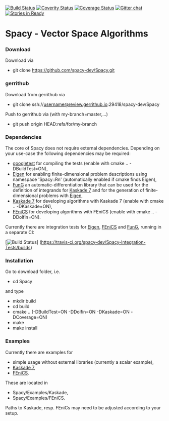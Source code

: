 [![Build Status](https://travis-ci.org/spacy-dev/Spacy.svg?branch=master)](https://travis-ci.org/spacy-dev/Spacy/builds)
[![Coverity Status](https://scan.coverity.com/projects/10277/badge.svg)](https://scan.coverity.com/projects/spacy)
[![Coverage Status](https://coveralls.io/repos/github/spacy-dev/Spacy/badge.svg?branch=master)](https://coveralls.io/github/spacy-dev/Spacy?branch=master)
[![Gitter chat](https://badges.gitter.im/spacy-dev/spacy.png)](https://gitter.im/spacy-dev/Spacy)
[![Stories in Ready](https://badge.waffle.io/spacy-dev/Spacy.svg?label=ready&title=Ready)](http://waffle.io/spacy-dev/Spacy)

# Spacy - Vector Space Algorithms

### Download
Download via
  - git clone https://github.com/spacy-dev/Spacy.git

### gerrithub
Download from gerrithub via
  - git clone ssh://username@review.gerrithub.io:29418/spacy-dev/Spacy

Push to gerrithub via (with my-branch=master,...)
  - git push origin HEAD:refs/for/my-branch

### Dependencies
The core of Spacy does not require external dependencies.
Depending on your use-case the following dependencies may be required:
  - [googletest](https://github.com/google/googletest) for compiling the tests (enable with cmake .. -DBuildTest=ON),
  - [Eigen](http://eigen.tuxfamily.org/) for enabling finite-dimensional problem descriptions using namespace 'Spacy::Rn' (automatically enabled if cmake finds Eigen),
  - [FunG](https://lubkoll.github.io/FunG) an automatic-differentiation library that can be used for the definition of integrands for [Kaskade 7](https://www.zib.de/projects/kaskade-7-finite-element-toolbox) and for the generation of finite-dimensional problems with [Eigen](http://eigen.tuxfamily.org/),
  - [Kaskade 7](https://www.zib.de/projects/kaskade-7-finite-element-toolbox) for developing algorithms with Kaskade 7 (enable with cmake .. -DKaskade=ON),
  - [FEniCS](https://fenicsproject.org) for developing algorithms with FEniCS (enable with cmake .. -DDolfin=ON).

Currently there are integration tests for [Eigen](http://eigen.tuxfamily.org/), [FEniCS](https://fenicsproject.org) and 
[FunG](https://lubkoll.github.io/FunG), running in a separate CI:

[![Build Status](https://travis-ci.org/spacy-dev/Spacy-Integration-Tests.svg?branch=master)]
(https://travis-ci.org/spacy-dev/Spacy-Integration-Tests/builds)

### Installation
Go to download folder, i.e.
  - cd Spacy
  
and type
  - mkdir build
  - cd build
  - cmake .. (-DBuildTest=ON -DDolfin=ON -DKaskade=ON -DCoverage=ON)
  - make
  - make install

### Examples
Currently there are examples for
  - simple usage without external libraries (currently a scalar example),
  - [Kaskade 7](https://www.zib.de/projects/kaskade-7-finite-element-toolbox),
  - [FEniCS](https://fenicsproject.org).

These are located in
 - Spacy/Examples/Kaskade,
 - Spacy/Examples/FEniCS.

Paths to Kaskade, resp. FEniCs may need to be adjusted according to your setup.



